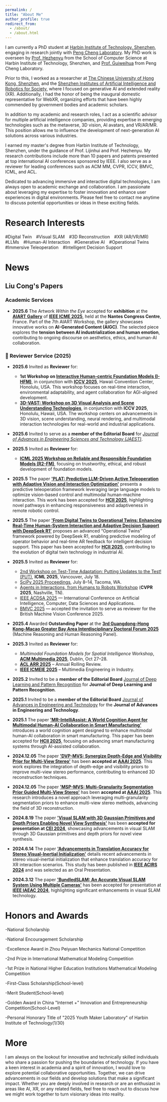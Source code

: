 ```yaml
---
permalink: /
title: "About Me"
author_profile: true
redirect_from: 
  - /about/
  - /about.html
---
```


I am currently a PhD student at [Harbin Institute of Technology, Shenzhen](https://www.hitsz.edu.cn), engaging in research jointly with [Peng Cheng Laboratory](https://www.pcl.ac.cn/). My PhD work is overseen by [Prof. Hezhenyu](https://faculty.hitsz.edu.cn/hezhenyu) from the School of Computer Science at Harbin Institute of Technology, Shenzhen, and [Prof. Guiweihua](https://pcl.ac.cn/html/918/) from Peng Cheng Laboratory.

Prior to this, I worked as a researcher at [The Chinese University of Hong Kong, Shenzhen](https://www.cuhk.edu.cn/), and the [Shenzhen Institutes of Artificial Intelligence and Robotics for Society](https://airs.cuhk.edu.cn), where I focused on generative AI and extended reality (XR). Additionally, I had the honor of being the inaugural domestic representative for WebXR, organizing efforts that have been highly commended by government bodies and academic scholars.

In addition to my academic and research roles, I act as a scientific advisor for multiple artificial intelligence companies, providing expertise in emerging technologies such as the metaverse, 3D vision, AI avatars, and VR/AR/MR. This position allows me to influence the development of next-generation AI solutions across various industries.

I earned my master's degree from Harbin Institute of Technology, Shenzhen, under the guidance of Prof. Lijinhui and Prof. Hezhenyu. My research contributions include more than 10 papers and patents presented at top international AI conferences sponsored by IEEE. I also serve as a reviewer for leading conferences such as ACM MM, CVPR, ICCV, BMVC, ICML, and ACL.

Dedicated to advancing immersive and interactive digital technologies, I am always open to academic exchange and collaboration. I am passionate about leveraging my expertise to foster innovation and enhance user experiences in digital environments. Please feel free to contact me anytime to discuss potential opportunities or ideas in these exciting fields.

Research Interests
======
#Digital Twin #Visual SLAM #3D Reconstruction #XR (AR/VR/MR) #LLMs #Human-AI Interaction #Generative AI #Operational Twins #Immersive Teleoperation #Intelligent Decision Support

News
======
## Liu Cong's Papers

### Academic Services
- **2025.6** The Artwork *Within the Eye* accepted for **exhibition** at the [**AIART Gallery**](https://aiart-2025.github.io/) of [**IEEE ICME 2025**](https://2025.ieeeicme.org/), held at the **Nantes Congress Centre**, France. Part of the 7th AIART Workshop, the gallery showcases innovative works on **AI-Generated Content (AIGC)**. The selected piece explores the **tension between AI industrialization and human emotion**, contributing to ongoing discourse on aesthetics, ethics, and human-AI collaboration.


### 📝 Reviewer Service (2025)

- **2025.6** Invited as **Reviewer** for:  
  - **1st Workshop on [Interactive Human-centric Foundation Models (I-HFM)](https://i-hfm-2025.github.io/I-HFM-2025/)**, in conjunction with [**ICCV 2025**](https://iccv2025.thecvf.com/), Hawaii Convention Center, Honolulu, USA. This workshop focuses on real-time interaction, environmental adaptability, and agent collaboration for AGI-aligned development.  
  - **[3D-VAST: Workshop on 3D Visual Analysis and Scene Understanding Technologies](https://3d-vast.github.io/)**, in conjunction with **ICCV 2025**, Honolulu, Hawaii, USA. The workshop centers on advancements in 3D vision, scene understanding, neural rendering, and multimodal interaction technologies for real-world and industrial applications.


- **2025.6** Invited to serve as a **member of the Editorial Board** for *[Journal of Advances in Engineering Sciences and Technology (JAEST)](https://jaest.cscholar.com/index.php/JAEST/index)*.



- **2025.5** Invited as **Reviewer** for:
  - [**ICML 2025 Workshop on Reliable and Responsible Foundation Models (R2-FM)**](https://r2-fm.github.io/), focusing on trustworthy, ethical, and robust development of foundation models.


- **2025.5** The paper **['PLAT: Predictive LLM-Driven Active Teleoperation with Adaptive Vision and Interaction Optimization'](https://2025.hci.international/)** presents a predictive teleoperation framework leveraging large language models to optimize vision-based control and multimodal human-machine interaction. This work has been accepted for **[HCII 2025](https://2025.hci.international/)**, highlighting novel pathways in enhancing responsiveness and adaptiveness in remote robotic control.

- **2025.5** The paper **['From Digital Twins to Operational Twins: Enhancing Real-Time Human-System Interaction and Adaptive Decision Support with DeepSeek R1'](https://2025.hci.international/)** proposes an advanced “Operational Twins” framework powered by DeepSeek R1, enabling predictive modeling of operator behavior and real-time AR feedback for intelligent decision support. This paper has been accepted for **[HCII 2025](https://2025.hci.international/)**, contributing to the evolution of digital twin technology in industrial AI.


- **2025.5** Invited as **Reviewer** for:
  - [2nd Workshop on Test-Time Adaptation: Putting Updates to the Test! (PUT)](https://sites.google.com/view/test-time-adaptation/icml-2025-put-workshop), **ICML 2025**, Vancouver, July 18.
  - [SciPy 2025 Proceedings](https://proceedings.scipy.org/articles/proceedings-2024), July 8–14, Tacoma, WA.
  - [Agents in Interactions, from Humans to Robots Workshop](https://humanrobotinteraction.github.io/aihr-cvpr2025/) (**CVPR 2025**, Nashville, TN).
  - [IEEE ACDSA 2025](https://acidsa.org/) — International Conference on Artificial Intelligence, Computer, Data Sciences and Applications.
  - [BMVC 2025](https://bmvc2025.org) — accepted the invitation to serve as reviewer for the British Machine Vision Conference 2025.

- **2025.4** Awarded **Outstanding Paper** at the [**3rd Guangdong-Hong Kong-Macao Greater Bay Area Interdisciplinary Doctoral Forum 2025**](https://ias.um.edu.mo/category/%E7%B2%B5%E6%B8%AF%E6%BE%B3%E5%A4%A7%E7%81%A3%E5%8D%80%E8%B7%A8%E5%AD%B8%E7%A7%91%E5%8D%9A%E5%A3%AB%E7%94%9F%E8%AB%96%E5%A3%87/?lang=zh-hant) (Machine Reasoning and Human Reasoning Panel).

- **2025.3** Invited as **Reviewer** for:
  - *Multimodal Foundation Models for Spatial Intelligence* Workshop, [**ACM Multimedia 2025**](https://acmmm2025.org/), Dublin, Oct 27–28.
  - [**ACL ARR 2025**](https://aclrollingreview.org/) – Annual Rolling Review.
  - [**IEEE ICMEIE 2025**](https://www.icmeie.com/) – Multimedia Engineering in Industry.

- **2025.2** Invited to be a **member of the Editorial Board** [Journal of Deep Learning and Pattern Recognition](https://img.fy6b.com/2025/02/08/3e5e2a744fb65.png) for **Journal of Deep Learning and Pattern Recognition**.

- **2025.1** Invited to be a **member of the Editorial Board** [Journal of Advances in Engineering and Technology](https://img.fy6b.com/2025/02/08/c4c095d245317.png) for the **Journal of Advances in Engineering and Technology**.

- **2025.1** The paper **['MR-IntelliAssist: A World Cognition Agent for Multimodal Human-AI Collaboration in Smart Manufacturing'](https://arxiv.org/abs/your-paper-link)** introduces a world cognition agent designed to enhance multimodal human-AI collaboration in smart manufacturing. This paper has been accepted for **[HCII 2025](https://2025.hci.international/)**, focusing on advancing smart manufacturing systems through AI-assisted collaboration.

- **2024.12.05** The paper **['DVP-MVS: Synergize Depth-Edge and Visibility Prior for Multi-View Stereo'](https://arxiv.org/abs/2412.11578)** has been **accepted at [AAAI 2025](https://aaai.org/conference/aaai/aaai-25/)**. This work explores the integration of depth-edge and visibility priors to improve multi-view stereo performance, contributing to enhanced 3D reconstruction techniques.

- **2024.12.05** The paper **['MSP-MVS: Multi-Granularity Segmentation Prior Guided Multi-View Stereo'](https://arxiv.org/abs/2407.19323)** has been **accepted at [AAAI 2025](https://aaai.org/conference/aaai/aaai-25/)**. This research introduces a novel approach leveraging multi-granularity segmentation priors to enhance multi-view stereo methods, advancing the field of 3D reconstruction.

- **2024.8.19** The paper **['Visual SLAM with 3D Gaussian Primitives and Depth Priors Enabling Novel View Synthesis'](https://arxiv.org/abs/2408.05635)** has been **accepted for presentation at [CEI 2024](https://2024.ic-cei.org/)**, showcasing advancements in visual SLAM through 3D Gaussian primitives and depth priors for novel view synthesis.

- **2024.6.14** The paper **['Advancements in Translation Accuracy for Stereo Visual-Inertial Initialization'](https://arxiv.org/abs/2405.15082)** details recent advancements in stereo visual-inertial initialization that enhance translation accuracy for XR interaction scenarios. This study has been published in **[IEEE ACIRS 2024](https://ieeexplore.ieee.org/xpl/conhome/10684879/proceeding)** and was selected as an Oral Presentation.

- **2024.3.12** The paper **['BundledSLAM: An Accurate Visual SLAM System Using Multiple Cameras'](https://arxiv.org/abs/2403.19886)** has been accepted for presentation at **[IEEE IAEAC 2024](http://2024.iaeac.org/)**, highlighting significant enhancements in visual SLAM technology.


Honors and Awards
======

-National Scholarship

-National Encouragement Scholarship

-Excellence Award in Zhou Peiyuan Mechanics National Competition

-2nd Prize in International Mathematical Modeling Competition

-1st Prize in National Higher Education Institutions Mathematical Modeling Competition

-First-Class Scholarship(School-level)

-Merit Student(School-level)

-Golden Award in China "Internet +" Innovation and Entrepreneurship Competition(School-Level)

-Personal Honorary Title of "2025 Youth Maker Laboratory" of Harbin Institute of Technology(1/30)


More
======
I am always on the lookout for innovative and technically skilled individuals who share a passion for pushing the boundaries of technology. If you have a keen interest in academia and a spirit of innovation, I would love to explore potential collaborative opportunities. Together, we can drive advancements in our fields and develop solutions that make a significant impact. Whether you are deeply involved in research or are an enthusiast in areas like AI, XR, or any related fields, feel free to reach out to discuss how we might work together to turn visionary ideas into reality.

